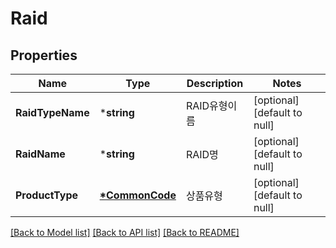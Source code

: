 # Raid

## Properties
Name | Type | Description | Notes
------------ | ------------- | ------------- | -------------
**RaidTypeName** | ***string** | RAID유형이름 | [optional] [default to null]
**RaidName** | ***string** | RAID명 | [optional] [default to null]
**ProductType** | **[*CommonCode](CommonCode.md)** | 상품유형 | [optional] [default to null]

[[Back to Model list]](../README.md#documentation-for-models) [[Back to API list]](../README.md#documentation-for-api-endpoints) [[Back to README]](../README.md)


